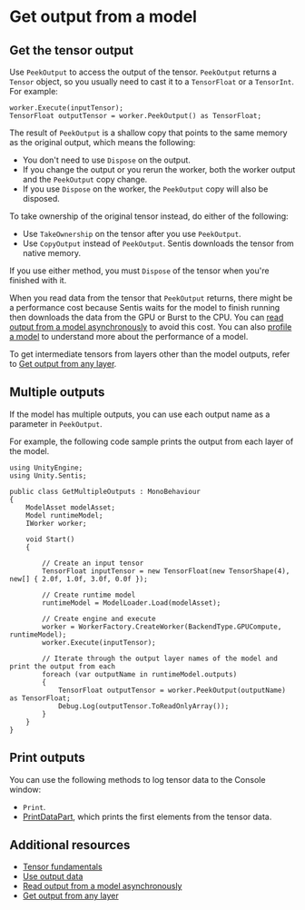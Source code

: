 # Get output from a model

## Get the tensor output

Use `PeekOutput` to access the output of the tensor. `PeekOutput` returns a `Tensor` object, so you usually need to cast it to a `TensorFloat` or a `TensorInt`. For example:

```
worker.Execute(inputTensor);
TensorFloat outputTensor = worker.PeekOutput() as TensorFloat;
```

The result of `PeekOutput` is a shallow copy that points to the same memory as the original output, which means the following:

- You don't need to use `Dispose` on the output.
- If you change the output or you rerun the worker, both the worker output and the `PeekOutput` copy change.
- If you use `Dispose` on the worker, the `PeekOutput` copy will also be disposed.

To take ownership of the original tensor instead, do either of the following:

- Use `TakeOwnership` on the tensor after you use `PeekOutput`.
- Use `CopyOutput` instead of `PeekOutput`. Sentis downloads the tensor from native memory.

If you use either method, you must `Dispose` of the tensor when you're finished with it.

When you read data from the tensor that `PeekOutput` returns, there might be a performance cost because Sentis waits for the model to finish running then downloads the data from the GPU or Burst to the CPU. You can [read output from a model asynchronously](read-output-async.md) to avoid this cost. You can also [profile a model](profile-a-model.md) to understand more about the performance of a model. 

To get intermediate tensors from layers other than the model outputs, refer to [Get output from any layer](profile-a-model.md#get-output-from-any-layer).

## Multiple outputs

If the model has multiple outputs, you can use each output name as a parameter in `PeekOutput`.

For example, the following code sample prints the output from each layer of the model.

```
using UnityEngine;
using Unity.Sentis;

public class GetMultipleOutputs : MonoBehaviour
{
    ModelAsset modelAsset;
    Model runtimeModel;
    IWorker worker;

    void Start()
    {

        // Create an input tensor
        TensorFloat inputTensor = new TensorFloat(new TensorShape(4), new[] { 2.0f, 1.0f, 3.0f, 0.0f });

        // Create runtime model
        runtimeModel = ModelLoader.Load(modelAsset);

        // Create engine and execute
        worker = WorkerFactory.CreateWorker(BackendType.GPUCompute, runtimeModel);
        worker.Execute(inputTensor);

        // Iterate through the output layer names of the model and print the output from each
        foreach (var outputName in runtimeModel.outputs)
        {
            TensorFloat outputTensor = worker.PeekOutput(outputName) as TensorFloat;
            Debug.Log(outputTensor.ToReadOnlyArray());
        }
    }
}
```

## Print outputs

You can use the following methods to log tensor data to the Console window:

- `Print`.
- [PrintDataPart](xref:Unity.Sentis.TensorExtensions.PrintDataPart(Unity.Sentis.Tensor,System.Int32,System.String)), which prints the first elements from the tensor data.

## Additional resources

- [Tensor fundamentals](tensor-fundamentals.md)
- [Use output data](use-model-output.md)
- [Read output from a model asynchronously](read-output-async.md)
- [Get output from any layer](profile-a-model.md#get-output-from-any-layer)
